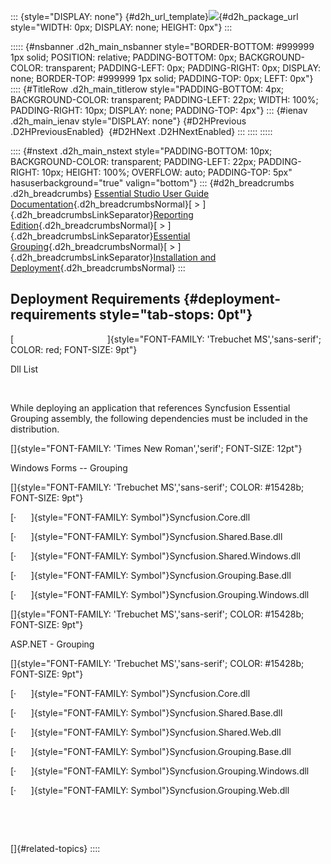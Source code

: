 ::: {style="DISPLAY: none"}
[](ms-xhelp:///?Id=d2h_url_template){#d2h_url_template}![](!package_url!){#d2h_package_url style="WIDTH: 0px; DISPLAY: none; HEIGHT: 0px"}
:::

::::: {#nsbanner .d2h_main_nsbanner style="BORDER-BOTTOM: #999999 1px solid; POSITION: relative; PADDING-BOTTOM: 0px; BACKGROUND-COLOR: transparent; PADDING-LEFT: 0px; PADDING-RIGHT: 0px; DISPLAY: none; BORDER-TOP: #999999 1px solid; PADDING-TOP: 0px; LEFT: 0px"}
:::: {#TitleRow .d2h_main_titlerow style="PADDING-BOTTOM: 4px; BACKGROUND-COLOR: transparent; PADDING-LEFT: 22px; WIDTH: 100%; PADDING-RIGHT: 10px; DISPLAY: none; PADDING-TOP: 4px"}
::: {#ienav .d2h_main_ienav style="DISPLAY: none"}
[](ms-xhelp:///?Id=30264324-1842-4aa2-bcb3-231745cd5320){#D2HPrevious .D2HPreviousEnabled}  [](ms-xhelp:///?Id=ec457399-6b46-4e42-8580-a2e2d7df3233){#D2HNext .D2HNextEnabled}
:::
::::
:::::

:::: {#nstext .d2h_main_nstext style="PADDING-BOTTOM: 10px; BACKGROUND-COLOR: transparent; PADDING-LEFT: 22px; PADDING-RIGHT: 10px; HEIGHT: 100%; OVERFLOW: auto; PADDING-TOP: 5px" hasuserbackground="true" valign="bottom"}
::: {#d2h_breadcrumbs .d2h_breadcrumbs}
[Essential Studio User Guide Documentation](ms-xhelp:///?Id=12457748-09e3-4d74-a240-8e049cedf030){.d2h_breadcrumbsNormal}[ \> ]{.d2h_breadcrumbsLinkSeparator}[Reporting Edition](ms-xhelp:///?Id=027aa5b6-6676-4f93-ad23-c20e8c45792e){.d2h_breadcrumbsNormal}[ \> ]{.d2h_breadcrumbsLinkSeparator}[Essential Grouping](ms-xhelp:///?Id=37faf36d-c8f0-4c7d-90e1-39deecb620a6){.d2h_breadcrumbsNormal}[ \> ]{.d2h_breadcrumbsLinkSeparator}[Installation and Deployment](ms-xhelp:///?Id=d4d83d37-20a9-4084-a66e-f0126e9f5d92){.d2h_breadcrumbsNormal}
:::

## Deployment Requirements {#deployment-requirements style="tab-stops: 0pt"}

[                                      ]{style="FONT-FAMILY: 'Trebuchet MS','sans-serif'; COLOR: red; FONT-SIZE: 9pt"}

Dll List

 

While deploying an application that references Syncfusion Essential Grouping assembly, the following dependencies must be included in the distribution.

[]{style="FONT-FAMILY: 'Times New Roman','serif'; FONT-SIZE: 12pt"} 

Windows Forms -- Grouping

[]{style="FONT-FAMILY: 'Trebuchet MS','sans-serif'; COLOR: #15428b; FONT-SIZE: 9pt"} 

[·      ]{style="FONT-FAMILY: Symbol"}Syncfusion.Core.dll

[·      ]{style="FONT-FAMILY: Symbol"}Syncfusion.Shared.Base.dll

[·      ]{style="FONT-FAMILY: Symbol"}Syncfusion.Shared.Windows.dll

[·      ]{style="FONT-FAMILY: Symbol"}Syncfusion.Grouping.Base.dll

[·      ]{style="FONT-FAMILY: Symbol"}Syncfusion.Grouping.Windows.dll

[]{style="FONT-FAMILY: 'Trebuchet MS','sans-serif'; COLOR: #15428b; FONT-SIZE: 9pt"} 

ASP.NET - Grouping

[]{style="FONT-FAMILY: 'Trebuchet MS','sans-serif'; COLOR: #15428b; FONT-SIZE: 9pt"} 

[·      ]{style="FONT-FAMILY: Symbol"}Syncfusion.Core.dll

[·      ]{style="FONT-FAMILY: Symbol"}Syncfusion.Shared.Base.dll

[·      ]{style="FONT-FAMILY: Symbol"}Syncfusion.Shared.Web.dll

[·      ]{style="FONT-FAMILY: Symbol"}Syncfusion.Grouping.Base.dll

[·      ]{style="FONT-FAMILY: Symbol"}Syncfusion.Grouping.Windows.dll

[·      ]{style="FONT-FAMILY: Symbol"}Syncfusion.Grouping.Web.dll

 

 

[]{#related-topics}
::::
